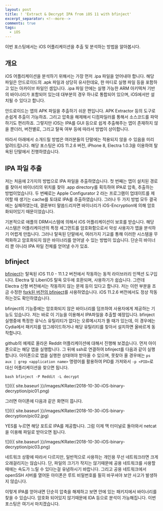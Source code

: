 ```yaml
---
layout: post
title: ! 'Extract & Decrypt IPA from iOS 11 with bfinject'
excerpt_separator: <!--more-->
comments: true
tags:
  - iOS
---
```


이번 포스팅에서는 iOS 어플리케이션을 추출 및 분석하는 방법을 알아봅시다.

<!--more-->

## 개요

iOS 어플리케이션을 분석하기 위해서는 가장 먼저 .ipa 파일을 얻어내야 합니다. 해당 파일은 안드로이드의 .apk 파일과 상당히 유사한데요, 한 마디로 실행 파일 등을 포함하고 있는 아카이브 파일인 셈입니다. .ipa 파일 안에는 실행 가능한 ARM 아키텍쳐 기반의 바이너리가 포함되어 있는데 대부분의 경우 하나로 통합되어 있으며, iOS에서만 설치될 수 있다고 합니다.

안드로이드는 앱의 APK 파일을 추출하기 쉬운 편입니다. APK Extractor 등의 도구로 손쉽게 추출이 가능하죠. 그리고 압축을 해제해서 디컴파일러를 통해서 소스코드를 파악하기도 편리하죠. 그렇지만 iOS는 IPA를 GUI 등으로 쉽게 추출해주는 앱이 존재하지 않을 뿐더러, 버전별로, 그리고 탈옥 여부 등에 따라서 방법이 상이합니다.

따라서 아래에서 소개드릴 방법은 여러분들의 단말에는 적용되지 않을 수 있음을 미리 알려드립니다. 해당 포스팅은 iOS 11.2.6 버전, iPhone 8, Electra 1.0.3을 이용하여 탈옥된 단말에서 진행하였습니다.

## IPA 파일 추출

저는 처음에 2가지의 방법으로 IPA 파일을 추출하였습니다. 첫 번째는 앱이 설치된 경로를 찾아서 바이너리의 위치를 찾아 .app directory를 획득하여 IPA로 압축, 추출하는 방법이었습니다. 두 번째로는 Apple Configurator 2 라는 프로그램이 업데이트를 제어할 때 생기는 cache를 토대로 IPA를 추출하였습니다. 그러나 두 가지 방법 모두 결국에는 실패하였는데, 결론부터 말씀드리자면 바이너리가 iOS-Encryption에 의해 암호화되어있기 때문이었습니다.

기본적으로 애플의 DRM시스템에 의해서 iOS 어플리케이션이 보호를 받습니다. 해당 시스템은 어플리케이션의 특정 세그먼트를 암호화함으로서 악성 사용자가 앱을 분석하기 어렵게 만듭니다. 그러나 탈옥된 단말에서, 여러가지 기교를 통해 이러한 시스템을 무력화하고 암호화되지 않은 바이너리를 얻어낼 수 있는 방법이 있습니다. 단순히 바이너리 뿐 아니라 IPA 파일 전체를 얻어낼 수가 있죠.

## bfinject

[bfinject](https://github.com/BishopFox/bfinject)는 탈옥된 iOS 11.0 - 11.1.2 버전에서 작동하는 동적 라이브러리 인젝션 도구입니다. Electra 및 LiberiOS 탈옥 모두에 호환되며, 사용하기가 쉽습니다. 그런데 Electra 신형 버전에서는 작동하지 않는 문제 등이 있다고 합니다. 저는 이런 부분을 조금 수정한 [fork된 버전의 bfinject](https://github.com/klmitchell2/bfinject)를 사용하였습니다. iOS 11.2.6 버전에서도 정상 작동하는것도 확인하였습니다.

bfinject의 기능중에는 암호화되지 않은 바이너리를 덤프하여 사용자에게 제공하는 기능도 있습니다. 저는 바로 이 기능을 이용해서 IPA파일을 추출할 예정입니다. bfinject 실행중에 특정한 유닉스 유틸리티가 없다는 오류메시지가 뜰 때가 있는데, 이 경우에는 Cydia에서 패키지를 업그레이드하거나 해당 유틸리티를 찾아서 설치하면 올바르게 동작합니다.

github의 예제로 올라온 Reddit 어플리케이션에 대해서 진행해 보겠습니다. 먼저 아이폰으로는 해당 앱을 실행합니다. 그 뒤에 ssh로 연결하여 bfinject를 다음과 같이 실행합니다. 아이폰으로 앱을 실행한 상태여야 받아올 수 있으며, 못찾아 올 경우에는 `ps aux | grep <application name>` 명령어를 활용하여 PID를 가져와서 `-p <PID>`로 대신 어플리케이션을 찾으면 됩니다.

`bash bfinject -P Reddit -L decrypt`

![]({{ site.baseurl }}/images/KRater/2018-10-30-iOS-binary-decryption/pic01.png)

그러면 아이폰에 다음과 같은 화면이 뜹니다.

![]({{ site.baseurl }}/images/KRater/2018-10-30-iOS-binary-decryption/pic02.jpg)

YES를 누르면 해당 포트로 IPA를 제공합니다. 그럼 이제 맥 터미널로 돌아와서 netcat을 이용해 파일로 받아오면 됩니다.

![]({{ site.baseurl }}/images/KRater/2018-10-30-iOS-binary-decryption/pic03.png)

네트워크 상황에 따라서 다르지만, 일반적으로 사용하는 개인용 무선 네트워크라면 크게 오래걸리지는 않습니다. 단, 파일의 크기가 작지는 않기때문에 공용 네트워크를 사용할때에는 속도가 느릴 수 있다는걸 유념하시기 바랍니다. 그리고 공용 네트워크에서 openSSH 서버를 열어둔 아이폰은 루트 비밀번호를 필히 바꾸셔야 보안 사고가 발생하지 않습니다.

이렇게 IPA를 얻어내면 단순히 압축을 해제하고 보면 안에 있는 패키지에서 바이너리를 찾을 수 있습니다. 암호화 되어있지 않기때문에 IDA 등으로 분석이 가능해집니다. 이번 포스팅은 여기서 마치겠습니다.
<!--stackedit_data:
eyJoaXN0b3J5IjpbMTU0Mzg3NDY2M119
-->